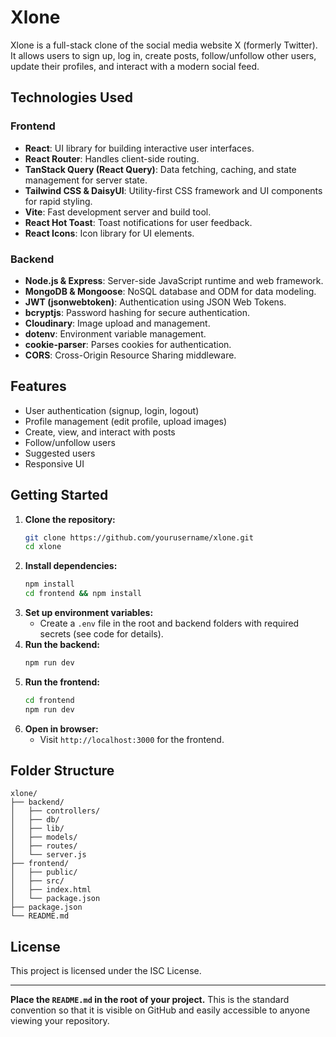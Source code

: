 # Xlone

Xlone is a full-stack clone of the social media website X (formerly Twitter). It allows users to sign up, log in, create posts, follow/unfollow other users, update their profiles, and interact with a modern social feed.

## Technologies Used

### Frontend

- **React**: UI library for building interactive user interfaces.
- **React Router**: Handles client-side routing.
- **TanStack Query (React Query)**: Data fetching, caching, and state management for server state.
- **Tailwind CSS & DaisyUI**: Utility-first CSS framework and UI components for rapid styling.
- **Vite**: Fast development server and build tool.
- **React Hot Toast**: Toast notifications for user feedback.
- **React Icons**: Icon library for UI elements.

### Backend

- **Node.js & Express**: Server-side JavaScript runtime and web framework.
- **MongoDB & Mongoose**: NoSQL database and ODM for data modeling.
- **JWT (jsonwebtoken)**: Authentication using JSON Web Tokens.
- **bcryptjs**: Password hashing for secure authentication.
- **Cloudinary**: Image upload and management.
- **dotenv**: Environment variable management.
- **cookie-parser**: Parses cookies for authentication.
- **CORS**: Cross-Origin Resource Sharing middleware.

## Features

- User authentication (signup, login, logout)
- Profile management (edit profile, upload images)
- Create, view, and interact with posts
- Follow/unfollow users
- Suggested users
- Responsive UI

## Getting Started

1. **Clone the repository:**
   ```bash
   git clone https://github.com/yourusername/xlone.git
   cd xlone
   ```
2. **Install dependencies:**
   ```bash
   npm install
   cd frontend && npm install
   ```
3. **Set up environment variables:**
   - Create a `.env` file in the root and backend folders with required secrets (see code for details).
4. **Run the backend:**
   ```bash
   npm run dev
   ```
5. **Run the frontend:**
   ```bash
   cd frontend
   npm run dev
   ```
6. **Open in browser:**
   - Visit `http://localhost:3000` for the frontend.

## Folder Structure

```
xlone/
├── backend/
│   ├── controllers/
│   ├── db/
│   ├── lib/
│   ├── models/
│   ├── routes/
│   └── server.js
├── frontend/
│   ├── public/
│   ├── src/
│   ├── index.html
│   └── package.json
├── package.json
└── README.md
```

## License

This project is licensed under the ISC License.

---

**Place the `README.md` in the root of your project.** This is the standard convention so that it is visible on GitHub and easily accessible to anyone viewing your repository.

